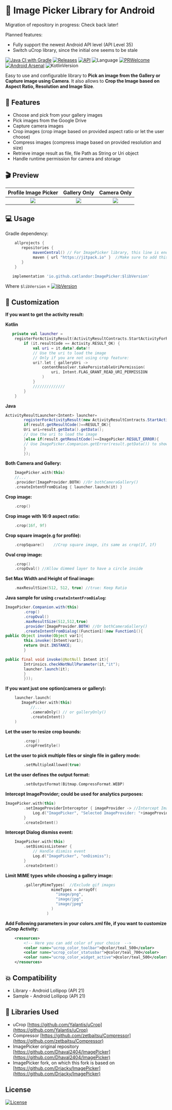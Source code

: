 # 📸 Image Picker Library for Android

Migration of repository in progress: Check back later!

Planned features:

- Fully support the newest Android API level (API Level 35)
- Switch uCrop library, since the initial one seems to be stale

[![Java CI with Gradle](https://github.com/Catlandor/ImagePicker/actions/workflows/android.yml/badge.svg?branch=main)](https://github.com/Catlandor/ImagePicker/actions/workflows/android.yml)
[![Releases](https://img.shields.io/github/release/catlandor/imagePicker/all.svg?style=flat-square)](https://github.com/catlandor/ImagePicker/releases)
[![API](https://img.shields.io/badge/API-21%2B-brightgreen.svg?style=flat)](https://android-arsenal.com/api?level=21)
![Language](https://img.shields.io/badge/language-Kotlin-orange.svg)
[![PRWelcome](https://img.shields.io/badge/PRs-welcome-brightgreen.svg)](https://github.com/catlandor/ImagePicker/pulls)
[![Android Arsenal](https://img.shields.io/badge/Android%20Arsenal-ImagePicker-green.svg?style=flat)](https://android-arsenal.com/details/1/8208)
![KotlinVersion](https://kotlin-version.aws.icerock.dev/kotlin-version?group=io.github.catlandor&name=imagepicker)

Easy to use and configurable library to **Pick an image from the Gallery or Capture image using Camera**. It also allows to **Crop the Image based on Aspect Ratio, Resolution and Image Size**.

## 👾 Features

* Choose and pick from your gallery images
* Pick images from the Google Drive
* Capture camera images
* Crop images (crop image based on provided aspect ratio or let the user choose)
* Compress images (compress image based on provided resolution and size)
* Retrieve image result as file, file Path as String or Uri object
* Handle runtime permission for camera and storage

## 🎬 Preview


|                                   Profile Image Picker                                   |                                       Gallery Only                                       |                                       Camera Only                                       |
|:----------------------------------------------------------------------------------------:|:----------------------------------------------------------------------------------------:|:---------------------------------------------------------------------------------------:|
| ![](https://github.com/Drjacky/ImagePicker/blob/master/art/imagepicker_profile_demo.gif) | ![](https://github.com/Drjacky/ImagePicker/blob/master/art/imagepicker_gallery_demo.gif) | ![](https://github.com/Drjacky/ImagePicker/blob/master/art/imagepicker_camera_demo.gif) |

## 💻 Usage


Gradle dependency:

```groovy
	allprojects {
	   repositories {
	      	mavenCentral() // For ImagePicker library, this line is enough. Although, it has been published on jitpack as well
           	maven { url "https://jitpack.io" }  //Make sure to add this in your project for uCrop - an internal library
	   }
	}
```

```groovy
   implementation 'io.github.catlandor:ImagePicker:$libVersion'
```

Where `$libVersion`
= [![libVersion](https://img.shields.io/github/release/drjacky/imagePicker/all.svg?style=flat-square)](https://github.com/drjacky/ImagePicker/releases)

## 🎨 Customization

**If you want to get the activity result:**

**Kotlin**

```kotlin
   private val launcher =
    registerForActivityResult(ActivityResultContracts.StartActivityForResult()) {
        if (it.resultCode == Activity.RESULT_OK) {
            val uri = it.data?.data!!
            // Use the uri to load the image
            // Only if you are not using crop feature:
            uri?.let { galleryUri ->
                contentResolver.takePersistableUriPermission(
                    uri, Intent.FLAG_GRANT_READ_URI_PERMISSION
                )
            }
            //////////////
        }
    }
```

**Java**

```java
ActivityResultLauncher<Intent> launcher=
        registerForActivityResult(new ActivityResultContracts.StartActivityForResult(),(ActivityResult result)->{
        if(result.getResultCode()==RESULT_OK){
        Uri uri=result.getData().getData();
        // Use the uri to load the image
        }else if(result.getResultCode()==ImagePicker.RESULT_ERROR){
        // Use ImagePicker.Companion.getError(result.getData()) to show an error
        }
        });
```

**Both Camera and Gallery:**

```kotlin
    ImagePicker.with(this)
    //...
    .provider(ImageProvider.BOTH) //Or bothCameraGallery()
    .createIntentFromDialog { launcher.launch(it) }
```

**Crop image:**

```kotlin
    .crop()
```

**Crop image with 16:9 aspect ratio:**

```kotlin
    .crop(16f, 9f)
```

**Crop square image(e.g for profile):**

```kotlin
    .cropSquare()    //Crop square image, its same as crop(1f, 1f)
```

**Oval crop image:**

```kotlin
    .crop()     
    .cropOval() //Allow dimmed layer to have a circle inside
```

**Set Max Width and Height of final image:**

```kotlin
    .maxResultSize(512, 512, true) //true: Keep Ratio
```

**Java sample for using `createIntentFromDialog`:**

```java
ImagePicker.Companion.with(this)
        .crop()
        .cropOval()
        .maxResultSize(512,512,true)
        .provider(ImageProvider.BOTH) //Or bothCameraGallery()
        .createIntentFromDialog((Function1)(new Function1(){
public Object invoke(Object var1){
        this.invoke((Intent)var1);
        return Unit.INSTANCE;
        }

public final void invoke(@NotNull Intent it){
        Intrinsics.checkNotNullParameter(it,"it");
        launcher.launch(it);
        }
        }));
```

**If you want just one option(camera or gallery):**

```kotlin
    launcher.launch(
       ImagePicker.with(this)
           //...
           .cameraOnly() // or galleryOnly()
           .createIntent()
    )
```

**Let the user to resize crop bounds:**

```kotlin
        .crop()                                                  
        .cropFreeStyle()
```

**Let the user to pick multiple files or single file in gallery mode:**

```kotlin
        .setMultipleAllowed(true)
```

**Let the user defines the output format:**

```kotlin
        .setOutputFormat(Bitmap.CompressFormat.WEBP)
```

**Intercept ImageProvider; could be used for analytics purposes:**

```kotlin
ImagePicker.with(this)
        .setImageProviderInterceptor { imageProvider -> //Intercept ImageProvider
            Log.d("ImagePicker", "Selected ImageProvider: "+imageProvider.name)
        }
        .createIntent()
```

**Intercept Dialog dismiss event:**

```kotlin
    ImagePicker.with(this)
    	.setDismissListener {
    		// Handle dismiss event
    		Log.d("ImagePicker", "onDismiss");
    	}
    	.createIntent()
```

**Limit MIME types while choosing a gallery image:**

```kotlin
        .galleryMimeTypes(  //Exclude gif images
                    mimeTypes = arrayOf(
                      "image/png",
                      "image/jpg",
                      "image/jpeg"
                    )
                  )
```

**Add Following parameters in your **colors.xml** file, if you want to customize uCrop Activity:**

```xml
    <resources>
        <!-- Here you can add color of your choice  -->
        <color name="ucrop_color_toolbar">@color/teal_500</color>
        <color name="ucrop_color_statusbar">@color/teal_700</color>
        <color name="ucrop_color_widget_active">@color/teal_500</color>
    </resources>
```

## 💥 Compatibility

  * Library - Android Lollipop (API 21)
  * Sample - Android Lollipop (API 21)

## 📃 Libraries Used
* uCrop [https://github.com/Yalantis/uCrop](https://github.com/Yalantis/uCrop)
* Compressor [https://github.com/zetbaitsu/Compressor](https://github.com/zetbaitsu/Compressor)
* ImagePicker original repository [https://github.com/Dhaval2404/ImagePicker](https://github.com/Dhaval2404/ImagePicker)
* ImagePicker fork, on which this fork is based on [https://github.com/Drjacky/ImagePicker](https://github.com/Drjacky/ImagePicker)

## License

[![License](https://img.shields.io/badge/License-Apache_2.0-blue.svg)](https://opensource.org/licenses/Apache-2.0)